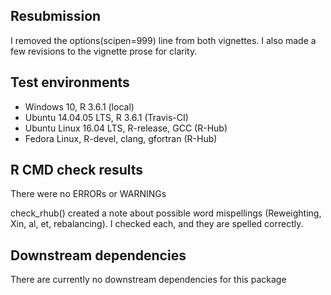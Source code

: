 ## Resubmission
I removed the options(scipen=999) line from both vignettes. I also made a few
revisions to the vignette prose for clarity.

## Test environments
* Windows 10, R 3.6.1 (local)
* Ubuntu 14.04.05 LTS, R 3.6.1 (Travis-CI)
* Ubuntu Linux 16.04 LTS, R-release, GCC (R-Hub)
* Fedora Linux, R-devel, clang, gfortran (R-Hub)

## R CMD check results
There were no ERRORs or WARNINGs

check_rhub() created a note about possible word mispellings
(Reweighting, Xin, al, et, rebalancing). I checked each, and they are spelled
correctly.

## Downstream dependencies
There are currently no downstream dependencies for this package